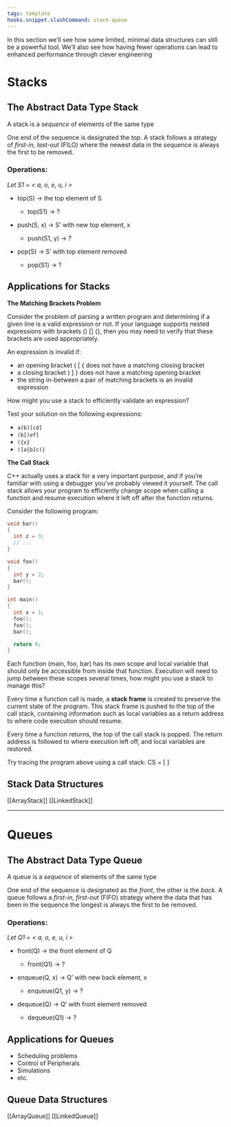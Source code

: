 ```yaml
---
tags: template
hooks.snippet.slashCommand: stack-queue
---
```


In this section we’ll see how some limited, minimal data structures can still be a powerful tool. We’ll also see how having fewer operations can lead to enhanced performance through clever engineering

# Stacks

## The Abstract Data Type Stack

A stack is a _sequence_ of elements of the same type

One end of the sequence is designated the _top_. A stack follows a strategy of _first-in, last-out_ (FILO) where the newest data in the sequence is always the first to be removed.

### Operations:

_Let S1 = < a, o, e, u, i >_
* top(S) -> the top element of S
  * top(S1) -> ?
    
* push(S, x) -> S’ with new top element, x
  * push(S1, y) -> ?
    
* pop(S) -> S’ with top element removed
  * pop(S1) -> ? 

## Applications for Stacks

**The Matching Brackets Problem**

Consider the problem of parsing a written program and determining if a given line is a valid expression or not. If your language supports nested expressions with brackets () [] {}, then you may need to verify that these brackets are used appropriately.

An expression is invalid if:
* an opening bracket ( [ { does not have a matching closing bracket
* a closing bracket ) ] } does not have a matching opening bracket
* the string in-between a pair of matching brackets is an invalid expression

How might you use a stack to efficiently validate an expression?

Test your solution on the following expressions:
* ```a(b)[cd]```
* ```(b[)ef]```
* ```({x}```
* ```([a{b]c)}```

**The Call Stack**

C++ actually uses a stack for a very important purpose, and if you’re familiar with using a debugger you’ve probably viewed it yourself. The call stack allows your program to efficiently change scope when calling a function and resume execution where it left off after the function returns.

Consider the following program:
```c++
void bar()
{
  int z = 3;
  // ...
}

void foo()
{
  int y = 2;
  bar();
}

int main()
{
  int x = 1;
  foo();
  foo();
  bar();

  return 0;
}
```

Each function (main, foo, bar) has its own scope and local variable that should only be accessible from inside that function. Execution will need to jump between these scopes several times, how might you use a stack to manage this?

Every time a function call is made, a **stack frame** is created to preserve the current state of the program. This stack frame is pushed to the top of the call stack, containing information such as local variables as a return address to where code execution should resume. 

Every time a function returns, the top of the call stack is popped. The return address is followed to where execution left off, and local variables are restored.

Try tracing the program above using a call stack:
CS = [  ]

## Stack Data Structures

[[ArrayStack]]
[[LinkedStack]]

---

# Queues

## The Abstract Data Type Queue

A queue is a _sequence_ of elements of the same type

One end of the sequence is designated as the _front_, the other is the _back_. A queue follows a _first-in, first-out_ (FIFO) strategy where the data that has been in the sequence the longest is always the first to be removed.

### Operations:

_Let Q1 = < a, o, e, u, i >_
* front(Q) -> the front element of Q
  * front(Q1) -> ?
    
* enqueue(Q, x) -> Q’ with new back element, x
  * enqueue(Q1, y) -> ?
    
* dequeue(Q) -> Q’ with front element removed
  * dequeue(Q1) -> ?

## Applications for Queues

* Scheduling problems
* Control of Peripherals
* Simulations
* etc.

## Queue Data Structures

[[ArrayQueue]]
[[LinkedQueue]]
